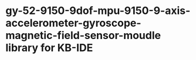 # gy-52-9150-9dof-mpu-9150-9-axis-accelerometer-gyroscope-magnetic-field-sensor-moudle library for KB-IDE
